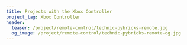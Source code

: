 ```yaml
---
title: Projects with the Xbox Controller
project_tag: Xbox Controller
header:
  teaser: /project/remote-control/technic-pybricks-remote.jpg
  og_image: /project/remote-control/technic-pybricks-remote-og.jpg
---
```


